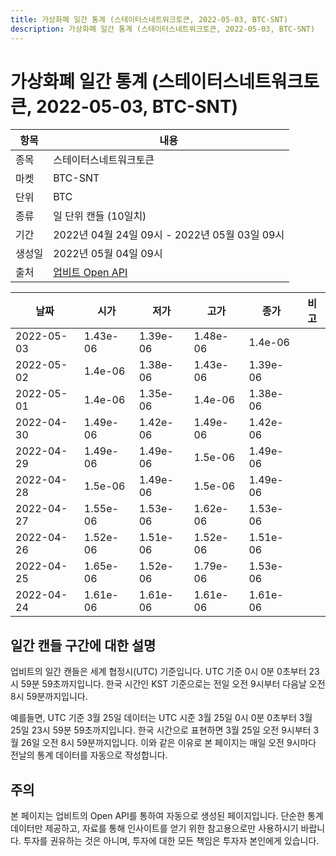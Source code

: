 ```yaml
---
title: 가상화폐 일간 통계 (스테이터스네트워크토큰, 2022-05-03, BTC-SNT)
description: 가상화폐 일간 통계 (스테이터스네트워크토큰, 2022-05-03, BTC-SNT)
---
```



가상화폐 일간 통계 (스테이터스네트워크토큰, 2022-05-03, BTC-SNT)
===

|항목|내용|
|--|--|
|종목|스테이터스네트워크토큰|
|마켓|BTC-SNT|
|단위|BTC|
|종류|일 단위 캔들 (10일치)|
|기간|2022년 04월 24일 09시 - 2022년 05월 03일 09시|
|생성일|2022년 05월 04일 09시|
|출처|[업비트 Open API](https://docs.upbit.com)|


|날짜|시가|저가|고가|종가|비고|
|--|--|--|--|--|--|
|2022-05-03|1.43e-06|1.39e-06|1.48e-06|1.4e-06|    |
|2022-05-02|1.4e-06|1.38e-06|1.43e-06|1.39e-06|    |
|2022-05-01|1.4e-06|1.35e-06|1.4e-06|1.38e-06|    |
|2022-04-30|1.49e-06|1.42e-06|1.49e-06|1.42e-06|    |
|2022-04-29|1.49e-06|1.49e-06|1.5e-06|1.49e-06|    |
|2022-04-28|1.5e-06|1.49e-06|1.5e-06|1.49e-06|    |
|2022-04-27|1.55e-06|1.53e-06|1.62e-06|1.53e-06|    |
|2022-04-26|1.52e-06|1.51e-06|1.52e-06|1.51e-06|    |
|2022-04-25|1.65e-06|1.52e-06|1.79e-06|1.53e-06|    |
|2022-04-24|1.61e-06|1.61e-06|1.61e-06|1.61e-06|    |


일간 캔들 구간에 대한 설명
---


업비트의 일간 캔들은 세계 협정시(UTC) 기준입니다. 
UTC 기준 0시 0분 0초부터 23시 59분 59초까지입니다. 
한국 시간인 KST 기준으로는 전일 오전 9시부터 다음날 오전 8시 59분까지입니다. 


예를들면, UTC 기준 3월 25일 데이터는 UTC 시준 3월 25일 0시 0분 0초부터 3월 25일 23시 59분 59초까지입니다. 
한국 시간으로 표현하면 3월 25일 오전 9시부터 3월 26일 오전 8시 59분까지입니다. 
이와 같은 이유로 본 페이지는 매일 오전 9시마다 전날의 통계 데이터를 자동으로 작성합니다. 


주의
---


본 페이지는 업비트의 Open API를 통하여 자동으로 생성된 페이지입니다. 
단순한 통계 데이터만 제공하고, 자료를 통해 인사이트를 얻기 위한 참고용으로만 사용하시기 바랍니다. 
투자를 권유하는 것은 아니며, 투자에 대한 모든 책임은 투자자 본인에게 있습니다. 
